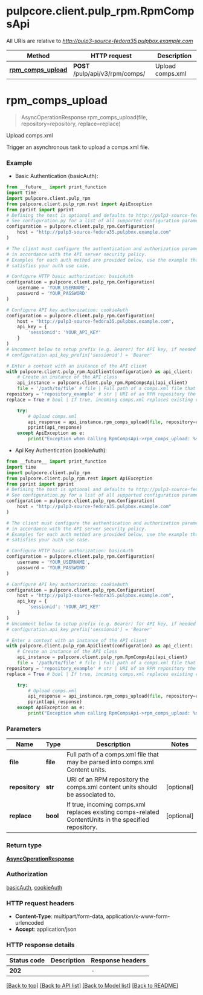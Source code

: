 # pulpcore.client.pulp_rpm.RpmCompsApi

All URIs are relative to *http://pulp3-source-fedora35.pulpbox.example.com*

Method | HTTP request | Description
------------- | ------------- | -------------
[**rpm_comps_upload**](RpmCompsApi.md#rpm_comps_upload) | **POST** /pulp/api/v3/rpm/comps/ | Upload comps.xml


# **rpm_comps_upload**
> AsyncOperationResponse rpm_comps_upload(file, repository=repository, replace=replace)

Upload comps.xml

Trigger an asynchronous task to upload a comps.xml file.

### Example

* Basic Authentication (basicAuth):
```python
from __future__ import print_function
import time
import pulpcore.client.pulp_rpm
from pulpcore.client.pulp_rpm.rest import ApiException
from pprint import pprint
# Defining the host is optional and defaults to http://pulp3-source-fedora35.pulpbox.example.com
# See configuration.py for a list of all supported configuration parameters.
configuration = pulpcore.client.pulp_rpm.Configuration(
    host = "http://pulp3-source-fedora35.pulpbox.example.com"
)

# The client must configure the authentication and authorization parameters
# in accordance with the API server security policy.
# Examples for each auth method are provided below, use the example that
# satisfies your auth use case.

# Configure HTTP basic authorization: basicAuth
configuration = pulpcore.client.pulp_rpm.Configuration(
    username = 'YOUR_USERNAME',
    password = 'YOUR_PASSWORD'
)

# Configure API key authorization: cookieAuth
configuration = pulpcore.client.pulp_rpm.Configuration(
    host = "http://pulp3-source-fedora35.pulpbox.example.com",
    api_key = {
        'sessionid': 'YOUR_API_KEY'
    }
)
# Uncomment below to setup prefix (e.g. Bearer) for API key, if needed
# configuration.api_key_prefix['sessionid'] = 'Bearer'

# Enter a context with an instance of the API client
with pulpcore.client.pulp_rpm.ApiClient(configuration) as api_client:
    # Create an instance of the API class
    api_instance = pulpcore.client.pulp_rpm.RpmCompsApi(api_client)
    file = '/path/to/file' # file | Full path of a comps.xml file that may be parsed into comps.xml Content units.
repository = 'repository_example' # str | URI of an RPM repository the comps.xml content units should be associated to. (optional)
replace = True # bool | If true, incoming comps.xml replaces existing comps-related ContentUnits in the specified repository. (optional)

    try:
        # Upload comps.xml
        api_response = api_instance.rpm_comps_upload(file, repository=repository, replace=replace)
        pprint(api_response)
    except ApiException as e:
        print("Exception when calling RpmCompsApi->rpm_comps_upload: %s\n" % e)
```

* Api Key Authentication (cookieAuth):
```python
from __future__ import print_function
import time
import pulpcore.client.pulp_rpm
from pulpcore.client.pulp_rpm.rest import ApiException
from pprint import pprint
# Defining the host is optional and defaults to http://pulp3-source-fedora35.pulpbox.example.com
# See configuration.py for a list of all supported configuration parameters.
configuration = pulpcore.client.pulp_rpm.Configuration(
    host = "http://pulp3-source-fedora35.pulpbox.example.com"
)

# The client must configure the authentication and authorization parameters
# in accordance with the API server security policy.
# Examples for each auth method are provided below, use the example that
# satisfies your auth use case.

# Configure HTTP basic authorization: basicAuth
configuration = pulpcore.client.pulp_rpm.Configuration(
    username = 'YOUR_USERNAME',
    password = 'YOUR_PASSWORD'
)

# Configure API key authorization: cookieAuth
configuration = pulpcore.client.pulp_rpm.Configuration(
    host = "http://pulp3-source-fedora35.pulpbox.example.com",
    api_key = {
        'sessionid': 'YOUR_API_KEY'
    }
)
# Uncomment below to setup prefix (e.g. Bearer) for API key, if needed
# configuration.api_key_prefix['sessionid'] = 'Bearer'

# Enter a context with an instance of the API client
with pulpcore.client.pulp_rpm.ApiClient(configuration) as api_client:
    # Create an instance of the API class
    api_instance = pulpcore.client.pulp_rpm.RpmCompsApi(api_client)
    file = '/path/to/file' # file | Full path of a comps.xml file that may be parsed into comps.xml Content units.
repository = 'repository_example' # str | URI of an RPM repository the comps.xml content units should be associated to. (optional)
replace = True # bool | If true, incoming comps.xml replaces existing comps-related ContentUnits in the specified repository. (optional)

    try:
        # Upload comps.xml
        api_response = api_instance.rpm_comps_upload(file, repository=repository, replace=replace)
        pprint(api_response)
    except ApiException as e:
        print("Exception when calling RpmCompsApi->rpm_comps_upload: %s\n" % e)
```

### Parameters

Name | Type | Description  | Notes
------------- | ------------- | ------------- | -------------
 **file** | **file**| Full path of a comps.xml file that may be parsed into comps.xml Content units. | 
 **repository** | **str**| URI of an RPM repository the comps.xml content units should be associated to. | [optional] 
 **replace** | **bool**| If true, incoming comps.xml replaces existing comps-related ContentUnits in the specified repository. | [optional] 

### Return type

[**AsyncOperationResponse**](AsyncOperationResponse.md)

### Authorization

[basicAuth](../README.md#basicAuth), [cookieAuth](../README.md#cookieAuth)

### HTTP request headers

 - **Content-Type**: multipart/form-data, application/x-www-form-urlencoded
 - **Accept**: application/json

### HTTP response details
| Status code | Description | Response headers |
|-------------|-------------|------------------|
**202** |  |  -  |

[[Back to top]](#) [[Back to API list]](../README.md#documentation-for-api-endpoints) [[Back to Model list]](../README.md#documentation-for-models) [[Back to README]](../README.md)

